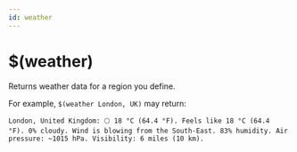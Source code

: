 ```yaml
---
id: weather
---
```


# $(weather)

Returns weather data for a region you define.

For example, `$(weather London, UK)` may return:

```
London, United Kingdom: 🌕 18 °C (64.4 °F). Feels like 18 °C (64.4 °F). 0% cloudy. Wind is blowing from the South-East. 83% humidity. Air pressure: ~1015 hPa. Visibility: 6 miles (10 km). 
```
